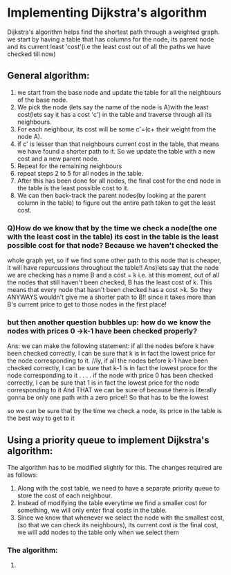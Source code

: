 # Implementing Dijkstra's algorithm
Dijkstra's algorithm helps find the shortest path through a weighted graph.
we start by having a table that has columns for the node, its parent node and its current least 'cost'(i.e the least cost out of all the paths we have checked till now)

## General algorithm:
1. we start from the base node and update the table for all the neighbours of the base node.
2. We pick the node (lets say the name of the node is A)with the least cost(lets say it has a cost 'c') in the table and traverse through all its neighbours.
3. For each neighbour, its cost will be some c'=(c+ their weight from the node A). 
4. if c' is lesser than that neighbours current cost in the table, that means we have found a shorter path to it. So we update the table with a new cost and a new parent node.
5. Repeat for the remaining neighbours
6. repeat steps 2 to 5 for all nodes in the table.
7. After this has been done for all nodes, the final cost for the end node in the table is the least possible cost to it.
8. We can then back-track the parent nodes(by looking at the parent column in the table) to figure out the entire path taken to get the least cost.

### Q)How do we know that by the time we check a node(the one with the least cost in the table) its cost in the table is the least possible cost for that node? Because we haven't checked the 
whole graph yet, so if we find some other path to this node that is cheaper, it will have repurcussions throughout the table!!
Ans)lets say that the node we are checking has a name B and a cost = k i.e. at this moment, out of all the nodes that still haven't been checked, B has the least cost of k. This means that 
every node that hasn't been checked has a cost >k. So they ANYWAYS wouldn't give me a shorter path to B!! since it takes more than B's current price to get to those nodes in the first place!

### but then another question bubbles up: how do we know the nodes with prices 0 ->k-1 have been checked properly?
Ans: we can make the following statement: if all the nodes before k have been checked correctly, I can be sure that k is in fact the lowest price for the node corresponding to it.
//ly, if all the nodes before k-1 have been checked correctly, I can be sure that k-1 is in fact the lowest proce for the node corresponding to it
.
.
.
.
if the node with price 0 has been checked correctly, I can be sure that 1 is in fact the lowest price for the node corresponding to it
And THAT we can be sure of because there is literally gonna be only one path with a zero price!! So that has to be the lowest

so we can be sure that by the time we check a node, its price in the table is the best way to get to it

## Using a priority queue to implement Dijkstra's algorithm:
The algorithm has to be modified slightly for this. The changes required are as follows:
1. Along with the cost table, we need to have a separate priority queue to store the cost of each neighbour.
2. Instead of modifying the table everytime we find a smaller cost for something, we will only enter final costs in the table.
3. Since we know that whenever we select the node with the smallest cost, (so that we can check its neighbours), its current cost <i>is</i> the final cost, we will add nodes to the table only when we select them
### The algorithm:
1.  